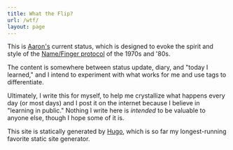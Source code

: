 ```yaml
---
title: What the Flip?
url: /wtf/
layout: page
---
```


This is [Aaron's](https://aaronbieber.com) current status, which is designed to
evoke the spirit and style of the [Name/Finger
protocol](https://en.wikipedia.org/wiki/Finger_(protocol)) of the 1970s and
'80s.

The content is somewhere between status update, diary, and "today I learned,"
and I intend to experiment with what works for me and use tags to differentiate.

Ultimately, I write this for myself, to help me crystallize what happens every
day (or most days) and I post it on the internet because I believe in "learning
in public." Nothing I write here is *intended* to be valuable to anyone else,
though I hope some of it is.

This site is statically generated by [Hugo](https://gohugo.io), which is so far
my longest-running favorite static site generator.
